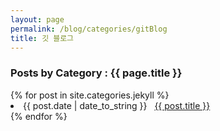 ```yaml
---
layout: page
permalink: /blog/categories/gitBlog
title: 깃 블로그
---
```

 
<h3> Posts by Category : {{ page.title }} </h3>

<div class="card no-margin">
{% for post in site.categories.jekyll %}
 <li class="category-posts"><span>{{ post.date | date_to_string }}</span> &nbsp; <a class="no-br" href="{{ post.url }}">{{ post.title }}</a></li>
{% endfor %}
</div>